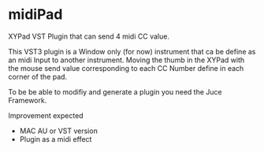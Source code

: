 # midiPad
XYPad VST Plugin that can send 4 midi CC value.

This VST3 plugin is a Window only (for now) instrument that ca be define as an midi Input to another instrument.
Moving the thumb in the XYPad  with the mouse send value corresponding to each CC Number define in each corner of the pad.

To be be able to modifiy and generate a plugin you need the Juce Framework.

Improvement expected
- MAC AU or VST version
- Plugin as a midi effect
